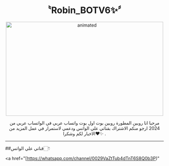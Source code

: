 

<h1 align="center">〝Robin_BOTV6✨〞<br></h1>
<p align="center">
<img src="https://telegra.ph/file/86f4d8e6bfb7ba044994f.jpg" alt="animated" width="500" height="300" />
</p>

<p align="center">
مرحبا انا روبين المطورة روبين بوت اول بوت واتساب عربي في الواتساب عربي من 2024 ارجو منكم الاشتراك بقناتي علي الواتس ودعمي لاستمرار في عمل المزيد من الاخبار لكم وشكرا❤✨ 
.
</p>



---
##قناتي علي الواتس👇🏻

<a href="[https://whatsapp.com/channel/0029VaZtTub4dTnT6S8Q0b3P)"
